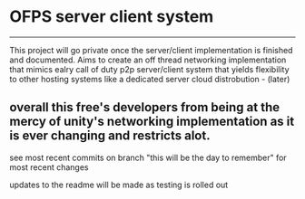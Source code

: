 # OFPS server client system
---
This project will go private once the server/client implementation is finished and documented. Aims to create an off thread networking implementation that mimics ealry call of duty p2p server/client system that yields flexibility to other hosting systems like a dedicated server cloud distrobution - (later)

overall this free's developers from being at the mercy of unity's networking implementation as it is ever changing and restricts alot.
---
see most recent commits on branch "this will be the day to remember" for most recent changes

updates to the readme will be made as testing is rolled out
 
